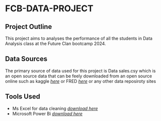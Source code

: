 # FCB-DATA-PROJECT

## Project Outline
This project aims to analyses the performance of all the students in Data Analysis class at the Future Clan bootcamp 2024. 

## Data Sources
The primary source of data used for this project is Data sales.csy which is an open source data that can be feely downloaded from an open source online such as kaggle _[here](www.kaggle.com)_ or FRED _[here](www.fred.stlouisfed.org)_ or any other data reposiroty sites

## Tools Used

- Ms Excel for data cleaning _[download here](http://microsoft.com)_
- Microsoft Power Bi _[download here](http://powerbi.microsoft.com)_
